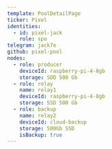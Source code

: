 ```yaml
---
template: PoolDetailPage
ticker: Pixel
identities:
  - id: pixel-jack
    role: spo
telegram: jack7e
github: pixel-pool
nodes:
  - role: producer
    deviceId: raspberry-pi-4-8gb
    storage: SDD 500 Gb
  - role: relay
    name: relay1
    deviceId: raspberry-pi-4-8gb
    storage: SSD 500 Gb
  - role: backup
    name: relay2
    deviceId: cloud-backup
    storage: 500Gb SSD
    isBackup: true
---
```

